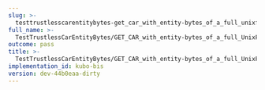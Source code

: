 ```yaml
---
slug: >-
  testtrustlesscarentitybytes-get_car_with_entity-bytes_of_a_full_unixfs_file_(accept_header)-header_etag
full_name: >-
  TestTrustlessCarEntityBytes/GET_CAR_with_entity-bytes_of_a_full_UnixFS_file_(Accept_Header)/Header_Etag
outcome: pass
title: >-
  TestTrustlessCarEntityBytes/GET_CAR_with_entity-bytes_of_a_full_UnixFS_file_(Accept_Header)/Header_Etag
implementation_id: kubo-bis
version: dev-44b0eaa-dirty
---
```


